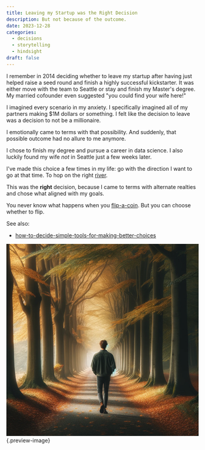 ```yaml
---
title: Leaving my Startup was the Right Decision
description: But not because of the outcome.
date: 2023-12-28
categories:
  - decisions
  - storytelling
  - hindsight
draft: false
---
```


I remember in 2014 deciding whether to leave my startup after having just helped raise a seed round and finish a highly successful kickstarter. It was either move with the team to Seattle or stay and finish my Master's degree. My married cofounder even suggested "you could find your wife here!"

I imagined every scenario in my anxiety. I specifically imagined all of my partners making $1M dollars or something. I felt like the decision to leave was a decision to not be a millionaire. 

I emotionally came to terms with that possibility. And suddenly, that possible outcome had no allure to me anymore. 

I chose to finish my degree and pursue a career in data science. I also luckily found my wife *not* in Seattle just a few weeks later. 

I've made this choice a few times in my life: go with the direction I want to go at that time. To hop on the right [river](decisions-are-rivers.md). 

This was the **right** decision, because I came to terms with alternate realties and chose what aligned with my goals. 

You never know what happens when you [flip-a-coin](flip-a-coin.md). But you can choose whether to flip. 

See also: 
- [how-to-decide-simple-tools-for-making-better-choices](../book-review/how-to-decide-simple-tools-for-making-better-choices.md)

![walking-away](../img/walking-away.png){.preview-image}